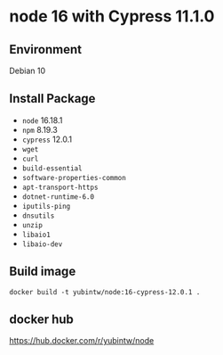 # node 16 with Cypress 11.1.0

## Environment

Debian 10

## Install Package

- `node` 16.18.1
- `npm` 8.19.3
- `cypress` 12.0.1
- `wget`
- `curl`
- `build-essential`
- `software-properties-common`
- `apt-transport-https`
- `dotnet-runtime-6.0`
- `iputils-ping`
- `dnsutils`
- `unzip`
- `libaio1`
- `libaio-dev`

## Build image

```
docker build -t yubintw/node:16-cypress-12.0.1 .
```

## docker hub

https://hub.docker.com/r/yubintw/node
